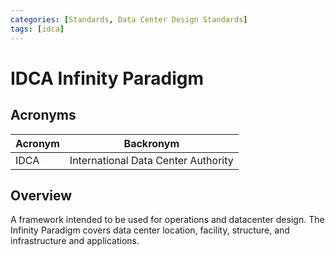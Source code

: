 ```yaml
---
categories: [Standards, Data Center Design Standards]
tags: [idca]
---
```


# IDCA Infinity Paradigm

## Acronyms

| Acronym | Backronym |
| - | - |
| IDCA | International Data Center Authority |

## Overview

A framework intended to be used for operations and datacenter design. The Infinity Paradigm covers data center location, facility, structure, and infrastructure and applications.

